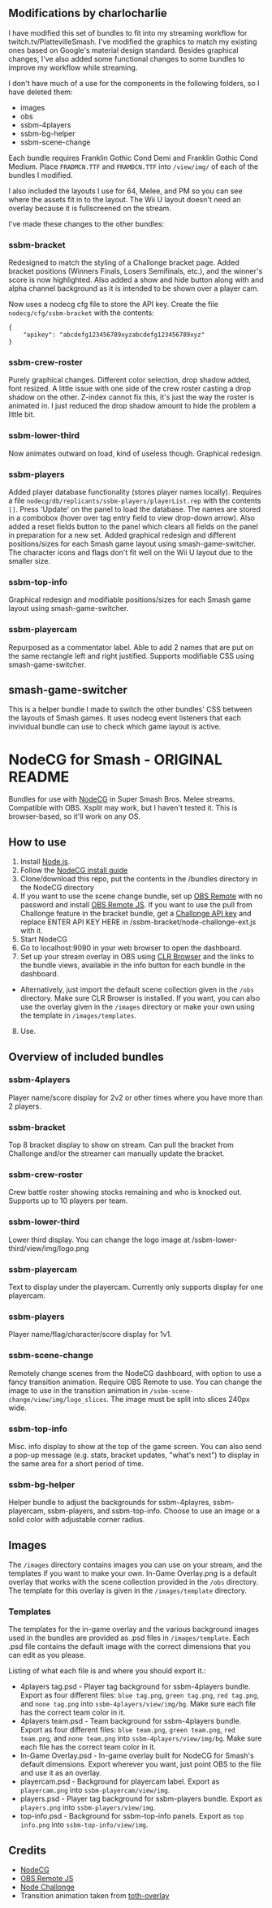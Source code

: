 ## Modifications by charlocharlie

I have modified this set of bundles to fit into my streaming workflow for twitch.tv/PlattevilleSmash. I've modified the graphics to match my existing ones based on Google's material design standard. Besides graphical changes, I've also added some functional changes to some bundles to improve my workflow while streaming. 

I don't have much of a use for the components in the following folders, so I have deleted them:
* images
* obs
* ssbm-4players
* ssbm-bg-helper
* ssbm-scene-change

Each bundle requires Franklin Gothic Cond Demi and Franklin Gothic Cond Medium. Place `FRADMCN.TTF` and `FRAMDCN.TTF` into `/view/img/` of each of the bundles I modified. 

I also included the layouts I use for 64, Melee, and PM so you can see where the assets fit in to the layout. The Wii U layout doesn't need an overlay because it is fullscreened on the stream.

I've made these changes to the other bundles:

### ssbm-bracket

Redesigned to match the styling of a Challonge bracket page. Added bracket positions (Winners Finals, Losers Semifinals, etc.), and the winner's score is now highlighted. Also added a show and hide button along with and alpha channel background as it is intended to be shown over a player cam.

Now uses a nodecg cfg file to store the API key. Create the file `nodecg/cfg/ssbm-bracket` with the contents:
```
{
    "apikey": "abcdefg123456789xyzabcdefg123456789xyz"
}
```

### ssbm-crew-roster

Purely graphical changes. Different color selection, drop shadow added, font resized. A little issue with one side of the crew roster casting a drop shadow on the other. Z-index cannot fix this, it's just the way the roster is animated in. I just reduced the drop shadow amount to hide the problem a little bit.

### ssbm-lower-third

Now animates outward on load, kind of useless though. Graphical redesign.

### ssbm-players

Added player database functionality (stores player names locally). Requires a file `nodecg/db/replicants/ssbm-players/playerList.rep` with the contents `[]`. Press 'Update' on the panel to load the database. The names are stored in a combobox (hover over tag entry field to view drop-down arrow). 
Also added a reset fields button to the panel which clears all fields on the panel in preparation for a new set.
Added graphical redesign and different positions/sizes for each Smash game layout using smash-game-switcher. The character icons and flags don't fit well on the Wii U layout due to the smaller size.

### ssbm-top-info

Graphical redesign and modifiable positions/sizes for each Smash game layout using smash-game-switcher.

### ssbm-playercam

Repurposed as a commentator label. Able to add 2 names that are put on the same rectangle left and right justified. Supports modifiable CSS using smash-game-switcher.

## smash-game-switcher

This is a helper bundle I made to switch the other bundles' CSS between the layouts of Smash games. It uses nodecg event listeners that each invividual bundle can use to check which game layout is active.


# NodeCG for Smash - ORIGINAL README

Bundles for use with [NodeCG](http://nodecg.com/) in Super Smash Bros. Melee streams. Compatible with OBS. Xsplit may work, but I haven't tested it. This is browser-based, so it'll work on any OS.

## How to use

1. Install [Node.js](https://nodejs.org/en/).
2. Follow the [NodeCG install guide](http://nodecg.com/starter/installing.html)
3. Clone/download this repo, put the contents in the /bundles directory in the NodeCG directory
4. If you want to use the scene change bundle, set up [OBS Remote](http://www.obsremote.com/) with no password and install [OBS Remote JS](https://github.com/nodecg/obs-remote-js). If you want to use the pull from Challonge feature in the bracket bundle, get a [Challonge API key](http://api.challonge.com/v1) and replace ENTER API KEY HERE in /ssbm-bracket/node-challonge-ext.js with it.
5. Start NodeCG
6. Go to localhost:9090 in your web browser to open the dashboard.
7. Set up your stream overlay in OBS using [CLR Browser](https://obsproject.com/forum/resources/clr-browser-source-plugin.22/) and the links to the bundle views, available in the info button for each bundle in the dashboard.
  * Alternatively, just import the default scene collection given in the `/obs` directory. Make sure CLR Browser is installed. If you want, you can also use the overlay given in the `/images` directory or make your own using the template in `/images/templates`.
8. Use.

## Overview of included bundles

### ssbm-4players

Player name/score display for 2v2 or other times where you have more than 2 players.

### ssbm-bracket

Top 8 bracket display to show on stream. Can pull the bracket from Challonge and/or the streamer can manually update the bracket.

### ssbm-crew-roster

Crew battle roster showing stocks remaining and who is knocked out. Supports up to 10 players per team.

### ssbm-lower-third

Lower third display. You can change the logo image at /ssbm-lower-third/view/img/logo.png

### ssbm-playercam

Text to display under the playercam. Currently only supports display for one playercam.

### ssbm-players

Player name/flag/character/score display for 1v1.

### ssbm-scene-change

Remotely change scenes from the NodeCG dashboard, with option to use a fancy transition animation. Require OBS Remote to use. You can change the image to use in the transition animation in `/ssbm-scene-change/view/img/logo_slices`. The image must be split into slices 240px wide.

### ssbm-top-info

Misc. info display to show at the top of the game screen. You can also send a pop-up message (e.g. stats, bracket updates, "what's next") to display in the same area for a short period of time.

### ssbm-bg-helper

Helper bundle to adjust the backgrounds for ssbm-4playres, ssbm-playercam, ssbm-players, and ssbm-top-info. Choose to use an image or a solid color with adjustable corner radius.

## Images

The `/images` directory contains images you can use on your stream, and the templates if you want to make your own. In-Game Overlay.png is a default overlay that works with the scene collection provided in the `/obs` directory. The template for this overlay is given in the `/images/template` directory. 

### Templates

The templates for the in-game overlay and the various background images used in the bundles are provided as .psd files in `/images/template`. Each .psd file contains the default image with the correct dimensions that you can edit as you please.

Listing of what each file is and where you should export it.:

* 4players tag.psd - Player tag background for ssbm-4players bundle. Export as four different files: `blue tag.png`, `green tag.png`, `red tag.png`, and `none tag.png` into `ssbm-4players/view/img/bg`. Make sure each file has the correct team color in it.
* 4players team.psd - Team background for ssbm-4players bundle. Export as four different files: `blue team.png`, `green team.png`, `red team.png`, and `none team.png` into `ssbm-4players/view/img/bg`. Make sure each file has the correct team color in it.
* In-Game Overlay.psd - In-game overlay built for NodeCG for Smash's default dimensions. Export wherever you want, just point OBS to the file and use it as an overlay.
* playercam.psd - Background for playercam label. Export as `playercam.png` into `ssbm-playercam/view/img`.
* players.psd - Player tag background for ssbm-players bundle. Export as `players.png` into `ssbm-players/view/img`.
* top-info.psd - Background for ssbm-top-info panels. Export as `top info.png` into `ssbm-top-info/view/img`.

## Credits

* [NodeCG](http://nodecg.com/)
* [OBS Remote JS](https://github.com/nodecg/obs-remote-js)
* [Node Challonge](https://github.com/Tidwell/node-challonge)
* Transition animation taken from [toth-overlay](https://github.com/TipoftheHats/toth-overlay)